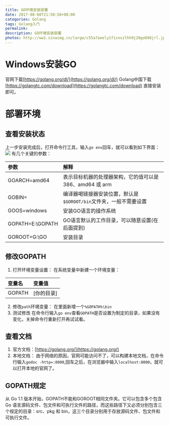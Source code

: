 ```yaml
---
title: GO环境安装部署
date: 2017-08-08T21:50:58+08:00
categories: Golang
tags: Golang入门
permalink: 
description: GO环境安装部署
photos: http://ww1.sinaimg.cn/large/c55a7aeely1ficnszlhh9j20go098jrl.jpg
---
```

# Windows安装GO
  官网下载[https://golang.org/dl/](https://golang.org/dl/)
  Golang中国下载[https://golangtc.com/download](https://golangtc.com/download)
直接安装即可。

<!--more-->

# 部署环境
## 查看安装状态
上一步安装完成后，打开命令行工具，输入`go env`回车，就可以看到如下界面：
![](http://ww1.sinaimg.cn/large/c55a7aeely1fico3eyuuqj20jg0ah0te.jpg)
有几个关键的参数：

|参数|解释|
|:---|:---|
|GOARCH=amd64| 表示目标机器的处理器架构，它的值可以是 386、amd64 或 arm|
|GOBIN=| 编译器喝链接器安装位置，默认是`$GOROOT/bin`文件夹，一般不需要设置|
|GOOS=windows| 安装GO语言的操作系统|
|GOPATH=E:\GOPATH| GO语言默认的工作目录，可以随意设置(在后面提到)|
|GOROOT=G:\GO|安装目录|

## 修改GOPATH
1. 打开环境变量设置：
在系统变量中新建一个环境变量：

| 变量名 | 变量值 |
| :--- | :--- |
| GOPATH | [你的目录] |
  
2. 修改`path`环境变量：
  在里面新增一个`%GOPATH%\bin`
3. 测试修改
  在命令行输入`go env`查看`GOPATH`是否设置为制定的目录，如果没有变化，关掉命令行重新打开再试试看。

## 查看文档
1. 官方文档：[https://golang.org/](https://golang.org/)
2. 本地文档：
  由于网络的原因，官网可能访问不了，可以构建本地文档，在命令行输入`godoc -http=:8000`,回车之后，在浏览器中输入`localhost:8000`，就可以打开本地的官网了。

## GOPATH规定
  从 Go 1.1 版本开始，GOPATH不能和GOROOT相同文件夹。它可以包含多个包含 Go 语言源码文件、包文件和可执行文件的路径，而这些路径下又必须分别包含三个规定的目录：src、pkg 和 bin，这三个目录分别用于存放源码文件、包文件和可执行文件。